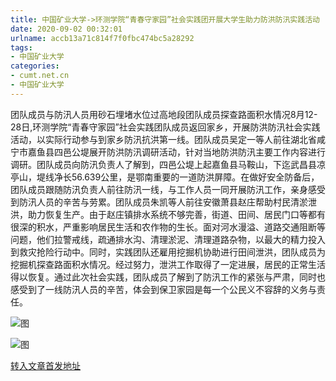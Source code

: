```yaml
---
title: 中国矿业大学->环测学院“青春守家园”社会实践团开展大学生助力防洪防汛实践活动 | cumt.net.cn
date: 2020-09-02 00:32:01
urlname: accb13a71c814f7f0fbc474bc5a28292
tags: 
- 中国矿业大学
categories:
- cumt.net.cn
- 中国矿业大学
---
```

团队成员与防汛人员用砂石埋堵水位过高地段团队成员探查路面积水情况8月12-28日,环测学院“青春守家园”社会实践团队成员返回家乡，开展防洪防汛社会实践活动，以实际行动参与到家乡防汛抗洪第一线。团队成员吴定一等人前往湖北省咸宁市嘉鱼县四邑公堤展开防洪防汛调研活动，针对当地防洪防汛主要工作内容进行调研。团队成员向防汛负责人了解到，四邑公堤上起嘉鱼县马鞍山，下迄武昌县凉亭山，堤线净长56.639公里，是鄂南重要的一道防洪屏障。在做好安全防备后，团队成员跟随防汛负责人前往防汛一线，与工作人员一同开展防汛工作，亲身感受到防汛人员的辛苦与劳累。团队成员朱凯等人前往安徽萧县赵庄帮助村民清淤泄洪，助力恢复生产。由于赵庄镇排水系统不够完善，街道、田间、居民门口等都有很深的积水，严重影响居民生活和农作物的生长。面对河水漫溢、道路交通阻断等问题，他们拉警戒线，疏通排水沟、清理淤泥、清理道路杂物，以最大的精力投入到救灾抢险行动中。同时，实践团队还雇用挖掘机协助进行田间泄洪，团队成员为挖掘机探查路面积水情况。经过努力，泄洪工作取得了一定进展，居民的正常生活得以恢复。通过此次社会实践，团队成员了解到了防汛工作的紧张与严肃，同时也感受到了一线防汛人员的辛苦，体会到保卫家园是每一个公民义不容辞的义务与责任。

![图](http://xwzx.cumt.edu.cn/_upload/article/images/ff/59/c4431d974b469917981c0b2e7900/61a37222-dd88-4445-bae3-5a18b14463db.jpg)

![图](http://xwzx.cumt.edu.cn/_upload/article/images/ff/59/c4431d974b469917981c0b2e7900/39faab2f-7d8b-44e8-a99d-7210c62e1e0e.jpg)

[转入文章首发地址](http://xwzx.cumt.edu.cn/c1/70/c523a573808/page.htm)